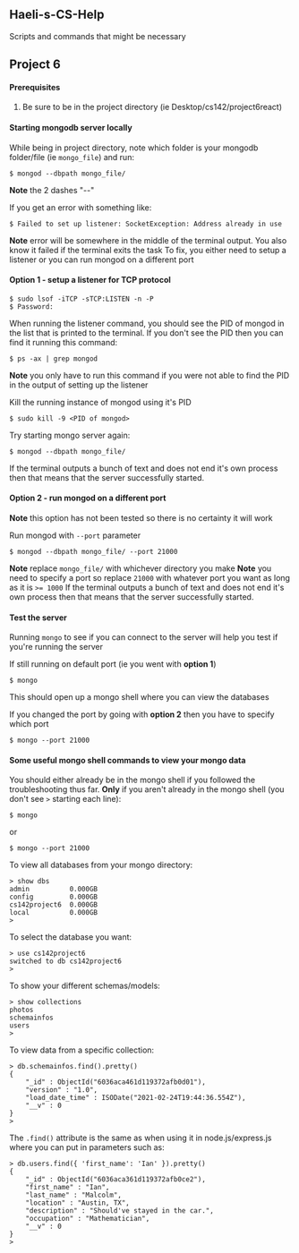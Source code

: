 ## Haeli-s-CS-Help

Scripts and commands that might be necessary

## Project 6

#### Prerequisites
1. Be sure to be in the project directory (ie Desktop/cs142/project6react)

#### Starting mongodb server locally

While being in project directory, note which folder is your mongodb folder/file (ie `mongo_file`) and run:

	$ mongod --dbpath mongo_file/
**Note** the 2 dashes "--"

If you get an error with something like:

	$ Failed to set up listener: SocketException: Address already in use
**Note** error will be somewhere in the middle of the terminal output. You also know it failed if the terminal exits the task
To fix, you either need to setup a listener or you can run mongod on a different port

#### Option 1 - setup a listener for TCP protocol

	$ sudo lsof -iTCP -sTCP:LISTEN -n -P
	$ Password: 
When running the listener command, you should see the PID of mongod in the list that is printed to the terminal.
If you don't see the PID then you can find it running this command:

	$ ps -ax | grep mongod
**Note** you only have to run this command if you were not able to find the PID in the output of setting up the listener

Kill the running instance of mongod using it's PID

	$ sudo kill -9 <PID of mongod>

Try starting mongo server again:

	$ mongod --dbpath mongo_file/
If the terminal outputs a bunch of text and does not end it's own process then that means that the server successfully started.

#### Option 2 - run mongod on a different port
**Note** this option has not been tested so there is no certainty it will work

Run mongod with `--port` parameter

	$ mongod --dbpath mongo_file/ --port 21000
**Note** replace `mongo_file/` with whichever directory you make
**Note** you need to specify a port so replace `21000` with whatever port you want as long as it is `>= 1000`
If the terminal outputs a bunch of text and does not end it's own process then that means that the server successfully started.

#### Test the server

Running `mongo` to see if you can connect to the server will help you test if you're running the server

If still running on default port (ie you went with **option 1**)

	$ mongo
This should open up a mongo shell where you can view the databases

If you changed the port by going with **option 2** then you have to specify which port

	$ mongo --port 21000

#### Some useful mongo shell commands to view your mongo data

You should either already be in the mongo shell if you followed the troubleshooting thus far.
**Only** if you aren't already in the mongo shell (you don't see `>` starting each line):

	$ mongo
or

	$ mongo --port 21000

To view all databases from your mongo directory:

	> show dbs
	admin          0.000GB
	config         0.000GB
	cs142project6  0.000GB
	local          0.000GB
	>

To select the database you want:

	> use cs142project6
	switched to db cs142project6
	>

To show your different schemas/models:

	> show collections
	photos
	schemainfos
	users
	>

To view data from a specific collection:

	> db.schemainfos.find().pretty()
	{
		"_id" : ObjectId("6036aca461d119372afb0d01"),
		"version" : "1.0",
		"load_date_time" : ISODate("2021-02-24T19:44:36.554Z"),
		"__v" : 0
	}
	>
The `.find()` attribute is the same as when using it in node.js/express.js where you can put in parameters such as:

	> db.users.find({ 'first_name': 'Ian' }).pretty()
	{
		"_id" : ObjectId("6036aca361d119372afb0ce2"),
		"first_name" : "Ian",
		"last_name" : "Malcolm",
		"location" : "Austin, TX",
		"description" : "Should've stayed in the car.",
		"occupation" : "Mathematician",
		"__v" : 0
	}
	>




